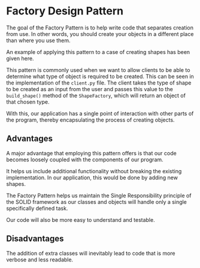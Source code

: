 # Factory Design Pattern

The goal of the Factory Pattern is to help write code that separates creation from use. In other words, you should create your objects in a different place than where you use them.

An example of applying this pattern to a case of creating shapes has been given here.

This pattern is commonly used when we want to allow clients to be able to determine what type of object is required to be created. This can be seen in the implementation of the `client.py` file. The client takes the type of shape to be created as an input from the user and passes this value to the `build_shape()` method of the `ShapeFactory`, which will return an object of that chosen type.

With this, our application has a single point of interaction with other parts of the program, thereby encapsulating the process of creating objects.

## Advantages

A major advantage that employing this pattern offers is that our code becomes loosely coupled with the components of our program.

It helps us include additional functionality without breaking the existing implementation. In our application, this would be done by adding new shapes.

The Factory Pattern helps us maintain the Single Responsibility principle of the SOLID framework as our classes and objects will handle only a single specifically defined task.

Our code will also be more easy to understand and testable.

## Disadvantages

The addition of extra classes will inevitably lead to code that is more verbose and less readable.
